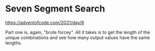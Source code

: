 Seven Segment Search
====================

https://adventofcode.com/2021/day/8

Part one is, again, "brute forcey". All it takes is to get the length of the unique combinations and see how many
output values have the same lengths.
